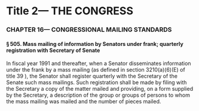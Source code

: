 
# Title 2— THE CONGRESS
### CHAPTER 16— CONGRESSIONAL MAILING STANDARDS
#### § 505. Mass mailing of information by Senators under frank; quarterly registration with Secretary of Senate

In fiscal year 1991 and thereafter, when a Senator disseminates information under the frank by a mass mailing (as defined in section 3210(a)(6)(E) of title 39 ), the Senator shall register quarterly with the Secretary of the Senate such mass mailings. Such registration shall be made by filing with the Secretary a copy of the matter mailed and providing, on a form supplied by the Secretary, a description of the group or groups of persons to whom the mass mailing was mailed and the number of pieces mailed.

